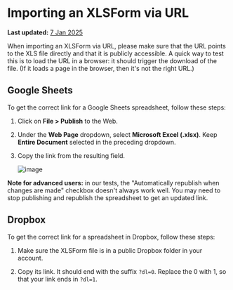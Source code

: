# Importing an XLSForm via URL
**Last updated:** <a href="https://github.com/kobotoolbox/docs/blob/d14c3f76675d9085da27e1c5dd4fcf981a6b3a7d/source/xls_url.md" class="reference">7 Jan 2025</a>


When importing an XLSForm via URL, please make sure that the URL points to the XLS file directly and that it is publicly accessible. A quick way to test this is to load the URL in a browser: it should trigger the download of the file. (If it loads a page in the browser, then it's not the right URL.)

## Google Sheets

To get the correct link for a Google Sheets spreadsheet, follow these steps:

1. Click on **File > Publish** to the Web.

2. Under the **Web Page** dropdown, select **Microsoft Excel (.xlsx)**. Keep **Entire Document** selected in the preceding dropdown.

3. Copy the link from the resulting field.

    ![image](/images/xls_url/link.jpg)

**Note for advanced users:** in our tests, the "Automatically republish when changes are made" checkbox doesn't always work well. You may need to stop publishing and republish the spreadsheet to get an updated link.

## Dropbox

To get the correct link for a spreadsheet in Dropbox, follow these steps:

1. Make sure the XLSForm file is in a public Dropbox folder in your account.

2. Copy its link. It should end with the suffix `?dl=0`. Replace the 0 with 1, so that your link ends in `?dl=1`.

